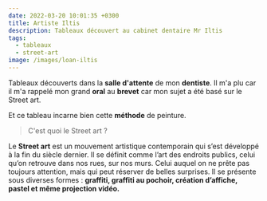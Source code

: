 ```yaml
---
date: 2022-03-20 10:01:35 +0300
title: Artiste Iltis
description: Tableaux découvert au cabinet dentaire Mr Iltis
tags:
  - tableaux
  - street-art
image: /images/loan-iltis
---
```

Tableaux découverts dans la **salle d'attente** de mon **dentiste**. Il m'a plu car il m'a rappelé mon grand **oral** au **brevet** car mon sujet a été basé sur le Street art.

Et ce tableau incarne bien cette **méthode** de peinture.

> C'est quoi le Street art ?

Le **Street art** est un mouvement artistique contemporain qui s’est développé à la fin du siècle dernier. Il se définit comme l’art des endroits publics, celui qu’on retrouve dans nos rues, sur nos murs. Celui auquel on ne prête pas toujours attention, mais qui peut réserver de belles surprises. Il se présente sous diverses formes : **graffiti, graffiti au pochoir, création d’affiche, pastel et même projection vidéo.**